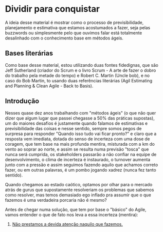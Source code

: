 # Dividir para conquistar

A ideia desse material é mostrar como o processo de previsibilidade, planejamento e estimativa que estamos acostumados a fazer, seja pelas buzzwords ou simplesmente pelo que ouvimos falar está totalmente desalinhado com o conhecimento base em métodos ágeis.

## Bases literárias

Como base desse material, estou utilizando duas fontes fidedignas, que são Jeff Sutherland (criador do Scrum e o livro Scrum - A arte de fazer o dobro do trabalho pela metade do tempo) e Robert C. Martin (Uncle bob), e no caso do Bob Martin, to usando duas referências literárias (Agil Estimating and Planning & Clean Agile - Back to Basis).

## Introdução

Nesses quase dez anos trabalhando com "métodos ágeis" (o que não quer dizer que algum lugar que passei chegasse a 50% das práticas supostas), um do maiores desafios é justamente quando falamos de estimativas e previsibilidade das coisas e nesse sentido, sempre somos pegos de surpresa para responder "Quando isso tudo vai ficar pronto?" e claro que a resposta vem imediata, dotada do senso de incerteza com uma dose de coragem, que tem base na mais profunda mentira, misturada com a km do vento ao soprar ao norte, e assim se resulta numa previsão "tosca" que nunca será cumprida, os stakeholders passarão a não confiar na equipe de desenvolvimento, o clima de incerteza é instaurado, o turnover aumenta junto com a pressão e assim seguimos fazendo aquilo que achamos correto fazer, ou em outras palavras, é um pombo jogando xadrez (nunca fez tanto sentido).

Quando chegamos ao estado caótico, optamos por olhar para o mercado atrás de gurus que supostamente resolveriam os problemas que sabemos como resolver, mas temos demasiado ego inflado pra assumir que o que fazemos é uma verdadeira porcaria não é mesmo? 

Antes de chegar numa solução, que tem por base o "básico" do Agile, vamos entender o que de fato nos leva a essa incerteza (mentira): 

1. [Não prestamos a devida atenção naquilo que fazemos.]()